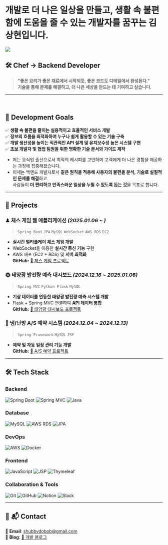 <!--# ' 실생활 속 불편함에 도움을 줄 수 있는' 개발자를 꿈꾸는 김상현입니다.-->
# 개발로 더 나은 일상을 만들고, 생활 속 불편함에 도움을 줄 수 있는 개발자를 꿈꾸는 김상현입니다.
<!--<img src="https://github.com/user-attachments/assets/74b08923-e815-4b15-9166-64b8a042780f" alt="EVERY SECOND COUNTS!" width="400" height="300">-->
<a href="https://github.com/devxb/gitanimals">
  <img src="https://render.gitanimals.org/farms/{shubbydobob}"/>
</a>
<!-- <p align="center">
  <img src="https://github-readme-stats.vercel.app/api?username=shubbydobob&show_icons=true&theme=tokyonight" width="48%">
  
</p> -->

## 🛠 Chef -> Backend Developer
> **"좋은 요리가 좋은 재료에서 시작되듯, 좋은 코드도 디테일에서 완성된다."**  
> **기술을 통해 문제를 해결하고, 더 나은 세상을 만드는 데 기여하고 싶습니다.**  

---
<br>

## 🎯 **Development Goals**  
✅ **생활 속 불편을 줄이는 실용적이고 효율적인 서비스 개발** <br>
✅ **정보의 흐름을 최적화하여 누구나 쉽게 활용할 수 있는 기술 구축**<br>
✅ **개발 생산성을 높이는 직관적인 API 설계 및 유지보수성 높은 시스템 구현**<br>
✅ **초보 개발자 및 협업 팀원을 위한 명확한 기술 문서와 가이드 제작** <br> 

- 저는 요식업 출신으로서 최적의 레시피를 고민하며 고객에게 더 나은 경험을 제공하는 과정에 집중해왔습니다.
- 이제는 백엔드 개발자로서 **같은 원칙을 적용해 사용자의 불편을 분석, 기술로 실질적인 문제를 해결**하고<br>
  사람들이 **더 편리하고 만족스러운 일상을 누릴 수 있도록 돕는 것**을 목표로 합니다.

---

## 📂 **Projects**  
### ♟ **체스 게임 웹 애플리케이션** *(2025.01.06 ~ )*  
> `Spring Boot` `JPA` `MySQL` `WebSocket` `AWS RDS` `EC2`  
- **실시간 멀티플레이 체스 게임 개발**  
- WebSocket을 이용한 **실시간 통신 기능** 구현  
- AWS 배포 (EC2 + RDS) 및 **서버 최적화**  
  **GitHub:** [🔗 체스 게임 프로젝트](https://github.com/shubbydobob/PlayChessGame)  

### 🌞 **태양광 발전량 예측 대시보드** *(2024.12.16 ~ 2025.01.06)*  
> `Spring MVC` `Python Flask` `MySQL`  
- **기상 데이터를 연동한 태양광 발전량 예측 시스템 개발**  
- Flask + Spring MVC 연결하여 **API 데이터 통합**  
  **GitHub:** [🔗 태양광 대시보드 프로젝트](https://github.com/shubbydobob/SolarDashBoard)  

### 🔧 **냉/난방 A/S 예약 시스템** *(2024.12.04 ~ 2024.12.13)*  
> `Spring Framework` `MySQL` `JSP`  
- **예약 및 자동 일정 관리 기능 개발**  
**GitHub:** [🔗 A/S 예약 프로젝트](https://github.com/shubbydobob/AS_Reservation)

---

## 🛠 Tech Stack
### Backend  
![Spring Boot](https://img.shields.io/badge/Spring%20Boot-6DB33F?style=for-the-badge&logo=springboot&logoColor=white)
![Spring MVC](https://img.shields.io/badge/Spring%20MVC-6DB33F?style=for-the-badge&logo=spring&logoColor=white)
![Java](https://img.shields.io/badge/Java-007396?style=for-the-badge&logo=openjdk&logoColor=white)

### Database  
![MySQL](https://img.shields.io/badge/MySQL-4479A1?style=for-the-badge&logo=mysql&logoColor=white)
![AWS RDS](https://img.shields.io/badge/AWS%20RDS-527FFF?style=for-the-badge&logo=amazonaws&logoColor=white)
![JPA](https://img.shields.io/badge/JPA-59666C?style=for-the-badge&logo=hibernate&logoColor=white)

### DevOps  
![AWS](https://img.shields.io/badge/Amazon%20AWS-FF9900?style=for-the-badge&logo=amazonaws&logoColor=white)
![Docker](https://img.shields.io/badge/Docker-2496ED?style=for-the-badge&logo=docker&logoColor=white)

### Frontend  
![JavaScript](https://img.shields.io/badge/JavaScript-F7DF1E?style=for-the-badge&logo=javascript&logoColor=black)
![JSP](https://img.shields.io/badge/JSP-007396?style=for-the-badge&logo=java&logoColor=white)
![Thymeleaf](https://img.shields.io/badge/Thymeleaf-005F0F?style=for-the-badge&logo=thymeleaf&logoColor=white)

### Collaboration & Tools  
![Git](https://img.shields.io/badge/Git-F05032?style=for-the-badge&logo=git&logoColor=white)
![GitHub](https://img.shields.io/badge/GitHub-181717?style=for-the-badge&logo=github&logoColor=white)
![Notion](https://img.shields.io/badge/Notion-000000?style=for-the-badge&logo=notion&logoColor=white)
![Slack](https://img.shields.io/badge/Slack-4A154B?style=for-the-badge&logo=slack&logoColor=white)

---
<!--
## 📈 Growth Goals
✔ **더 나은 코드 구조와 설계 패턴 연구** → 유지보수성이 높은 코드 작성  
✔ **대용량 트래픽을 처리할 수 있는 아키텍처 학습**  
✔ **CI/CD, DevOps 환경에 익숙해지기**  
-->


## 📌 📬 Contact  
💌 **Email**: [shubbydobob@gmail.com](mailto:shubbydobob@gmail.com)  
📖 **Blog**: [🔗 개발 블로그](https://bit.ly/Programming_Record)  
